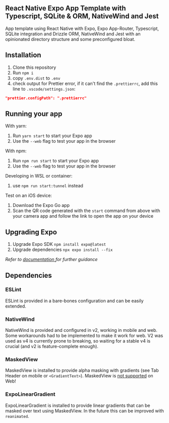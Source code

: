 ## React Native Expo App Template with Typescript, SQLite & ORM, NativeWind and Jest

App template using React Native with Expo, Expo App-Router, Typescript, SQLite integration and Drizzle ORM, NativeWind and Jest with an opinionated directory structure and some preconfigured bloat.

## Installation

1. Clone this repository
2. Run `npm i`
3. copy `.env.dist` to `.env`
4. check output for Prettier error, if it can't find the `.prettierrc`, add this line to `.vscode/settings.json`:

```json
"prettier.configPath": ".prettierrc"
```

## Running your app

With yarn:

1. Run `yarn start` to start your Expo app
2. Use the `--web` flag to test your app in the browser

With npm:

1. Run `npm run start` to start your Expo app
2. Use the `--web` flag to test your app in the browser

Developing in WSL or container:

1. use `npm run start:tunnel` instead

Test on an iOS device:

1. Download the Expo Go app
2. Scan the QR code generated with the `start` command from above with your camera app and follow the link to open the app on your device

## Upgrading Expo

1. Upgrade Expo SDK `npm install expo@latest`
2. Upgrade dependencies `npx expo install --fix`

_Refer to [documentation ](https://docs.expo.dev/workflow/upgrading-expo-sdk-walkthrough/)for further guidance_

## Dependencies

### ESLint

ESLint is provided in a bare-bones configuration and can be easily extended.

### NativeWind

NativeWind is provided and configured in v2, working in mobile and web. Some workarounds had to be implemented to make it work for web. V2 was used as v4 is currently prone to breaking, so waiting for a stable v4 is crucial (and v2 is feature-complete enough).

### MaskedView

MaskedView is installed to provide alpha masking with gradients (see Tab Header on mobile or `<GradientText>`). MaskedView is [not supported](https://docs.expo.dev/versions/latest/sdk/masked-view/) on Web!

### ExpoLinearGradient

ExpoLinearGradient is installed to provide linear gradients that can be masked over text using MaskedView. In the future this can be improved with `reanimated`.
